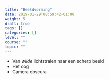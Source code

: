 ```yaml
---
title: "Beeldvorming"
date: 2019-01-29T08:59:42+01:00
weight: 5
draft: true
tags: []
categories: []
level: ""
course: ""
topic: ""
---
```

* Van *wilde* lichtstralen naar een scherp beeld
* Het oog
* Camera obscura
